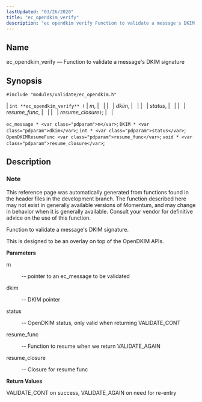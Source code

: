 ```yaml
---
lastUpdated: "03/26/2020"
title: "ec_opendkim_verify"
description: "ec opendkim verify Function to validate a message's DKIM signature int ec opendkim verify m dkim status resume func resume closure ec message m DKIM dkim int status Open DKIM Resume Func resume func void resume closure This reference page was automatically generated from functions found in the header files..."
---
```


<a name="apis.ec_opendkim_verify"></a> 
## Name

ec_opendkim_verify — Function to validate a message's DKIM signature

## Synopsis

`#include "modules/validate/ec_opendkim.h"`

| `int **ec_opendkim_verify** (` | <var class="pdparam">m</var>, |   |
|   | <var class="pdparam">dkim</var>, |   |
|   | <var class="pdparam">status</var>, |   |
|   | <var class="pdparam">resume_func</var>, |   |
|   | <var class="pdparam">resume_closure</var>`)`; |   |

`ec_message * <var class="pdparam">m</var>`;
`DKIM * <var class="pdparam">dkim</var>`;
`int * <var class="pdparam">status</var>`;
`OpenDKIMResumeFunc <var class="pdparam">resume_func</var>`;
`void * <var class="pdparam">resume_closure</var>`;<a name="idp50444272"></a> 
## Description

### Note

This reference page was automatically generated from functions found in the header files in the development branch. The function described here may not exist in generally available versions of Momentum, and may change in behavior when it is generally available. Consult your vendor for definitive advice on the use of this function.

Function to validate a message's DKIM signature.

This is designed to be an overlay on top of the OpenDKIM APIs.

**<a name="idp50447664"></a> Parameters**

<dl class="variablelist">

<dt>m</dt>

<dd>

-- pointer to an ec_message to be validated

</dd>

<dt>dkim</dt>

<dd>

-- DKIM pointer

</dd>

<dt>status</dt>

<dd>

-- OpenDKIM status, only valid when returning VALIDATE_CONT

</dd>

<dt>resume_func</dt>

<dd>

-- Function to resume when we return VALIDATE_AGAIN

</dd>

<dt>resume_closure</dt>

<dd>

-- Closure for resume func

</dd>

</dl>

**<a name="idp50457808"></a> Return Values**

VALIDATE_CONT on success, VALIDATE_AGAIN on need for re-entry